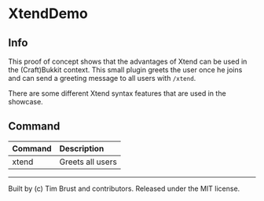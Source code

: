 # XtendDemo

## Info
This proof of concept shows that the advantages of Xtend can be used in the (Craft)Bukkit context.
This small plugin greets the user once he joins and can send a greeting message to all users with `/xtend`.

There are some different Xtend syntax features that are used in the showcase.

## Command

| Command | Description      |
|:--------|:-----------------|
| xtend   | Greets all users |

---
Built by (c) Tim Brust and contributors. Released under the MIT license.
